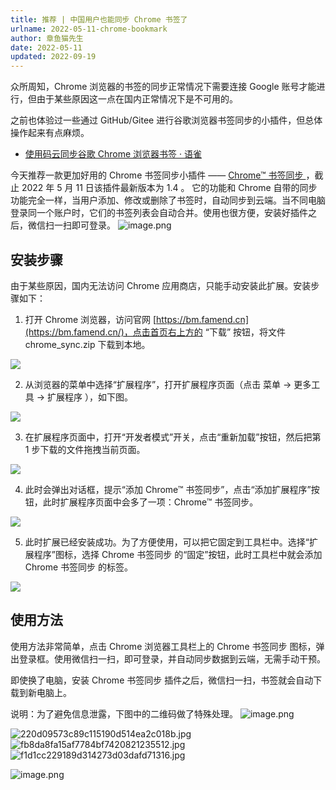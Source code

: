 ```yaml
---
title: 推荐 | 中国用户也能同步 Chrome 书签了
urlname: 2022-05-11-chrome-bookmark
author: 章鱼猫先生
date: 2022-05-11
updated: 2022-09-19
---
```


众所周知，Chrome 浏览器的书签的同步正常情况下需要连接 Google 账号才能进行，但由于某些原因这一点在国内正常情况下是不可用的。

之前也体验过一些通过 GitHub/Gitee 进行谷歌浏览器书签同步的小插件，但总体操作起来有点麻烦。

- [使用码云同步谷歌 Chrome 浏览器书签 · 语雀](https://www.yuque.com/shenweiyan/cookbook/chrome-bookmark-sync)

今天推荐一款更加好用的 Chrome 书签同步小插件 —— [Chrome™ 书签同步 ](https://bm.famend.cn/)，截止 2022 年 5 月 11 日该插件最新版本为 1.4 。
它的功能和 Chrome 自带的同步功能完全一样，当用户添加、修改或删除了书签时，自动同步到云端。当不同电脑登录同一个账户时，它们的书签列表会自动合并。使用也很方便，安装好插件之后，微信扫一扫即可登录。
![image.png](https://shub.weiyan.tech/yuque/elog-cookbook-img/FvWLou5CEcpHN-O2UW5b-zAQtXqt.png)

## 安装步骤

由于某些原因，国内无法访问 Chrome 应用商店，只能手动安装此扩展。安装步骤如下：

1.  打开 Chrome 浏览器，访问官网 [https://bm.famend.cn](https://bm.famend.cn/)，点击首页右上方的 “下载” 按钮，将文件 chrome_sync.zip 下载到本地。

![](https://shub.weiyan.tech/yuque/elog-cookbook-img/FslExUWtvrqAhMhNGJKPVfcnlJWy.png)

2.  从浏览器的菜单中选择“扩展程序”，打开扩展程序页面（点击 菜单 -> 更多工具 -> 扩展程序 ），如下图。

![](https://shub.weiyan.tech/yuque/elog-cookbook-img/FrUMS_19cOd8Dievnhn_dSyoSL-a.png)

3.  在扩展程序页面中，打开“开发者模式”开关，点击“重新加载”按钮，然后把第 1 步下载的文件拖拽当前页面。

![](https://shub.weiyan.tech/yuque/elog-cookbook-img/FvYkuur-K7ITBM1W90nMJVvC2-b9.png)

4.  此时会弹出对话框，提示“添加 Chrome™ 书签同步”，点击“添加扩展程序”按钮，此时扩展程序页面中会多了一项：Chrome™ 书签同步。

![](https://shub.weiyan.tech/yuque/elog-cookbook-img/FhxlgjYNfW3Cw0x8nnZGg5U5Rn7y.png)

5.  此时扩展已经安装成功。为了方便使用，可以把它固定到工具栏中。选择“扩展程序”图标，选择 Chrome 书签同步 的“固定”按钮，此时工具栏中就会添加 Chrome 书签同步 的标签。

![](https://shub.weiyan.tech/yuque/elog-cookbook-img/FvXUlidd17BDkcBuJWs3klxpiPhX.png)

## 使用方法

使用方法非常简单，点击 Chrome 浏览器工具栏上的 Chrome 书签同步 图标，弹出登录框。使用微信扫一扫，即可登录，并自动同步数据到云端，无需手动干预。

即使换了电脑，安装 Chrome 书签同步 插件之后，微信扫一扫，书签就会自动下载到新电脑上。

说明：为了避免信息泄露，下图中的二维码做了特殊处理。
![image.png](https://shub.weiyan.tech/yuque/elog-cookbook-img/FoyLUkGmH6hRAVd5gBjLZ2dp01rF.png)

![220d09573c89c115190d514ea2c018b.jpg](https://shub.weiyan.tech/yuque/elog-cookbook-img/Fk54STWlhZRmv9LxWYYlKG-rsgv3.jpeg) ![fb8da8fa15af7784bf7420821235512.jpg](https://shub.weiyan.tech/yuque/elog-cookbook-img/FqYN44YHK0efjNp4SnLug6Lx2tIy.jpeg)![f1d1cc229189d314273d03dafd71316.jpg](https://shub.weiyan.tech/yuque/elog-cookbook-img/Fq58J-7_-kvbJH5YZ3oiJTH3ytoL.jpeg)

![image.png](https://shub.weiyan.tech/yuque/elog-cookbook-img/FmrLFgANv8ziV-NyZg49kWCSzET6.png)
